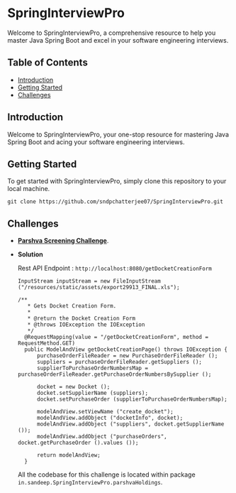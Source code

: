 # SpringInterviewPro

Welcome to SpringInterviewPro, a comprehensive resource to help you master Java Spring Boot and excel in your software engineering interviews.

## Table of Contents
- [Introduction](#introduction)
- [Getting Started](#getting-started)
- [Challenges](#challenges)

## Introduction

Welcome to SpringInterviewPro, your one-stop resource for mastering Java Spring Boot and acing your software engineering interviews.

## Getting Started

To get started with SpringInterviewPro, simply clone this repository to your local machine.

```
git clone https://github.com/sndpchatterjee07/SpringInterviewPro.git
```

## Challenges

- **[Parshva Screening Challenge](https://docs.google.com/document/d/1QwSIQ6TqZdZv9iet4Ppw5T8Yj2fbNHjld487c3pNNLk/edit)**.

- **Solution**

  Rest API Endpoint : `http://localhost:8080/getDocketCreationForm`
    
  ```
  InputStream inputStream = new FileInputStream ("/resources/static/assets/export29913_FINAL.xls");
  
  /**
     * Gets Docket Creation Form.
     *
     * @return the Docket Creation Form
     * @throws IOException the IOException
     */
    @RequestMapping(value = "/getDocketCreationForm", method = RequestMethod.GET)
    public ModelAndView getDocketCreationPage() throws IOException {
        purchaseOrderFileReader = new PurchaseOrderFileReader ();
        suppliers = purchaseOrderFileReader.getSuppliers ();
        supplierToPurchaseOrderNumbersMap = purchaseOrderFileReader.getPurchaseOrderNumbersBySupplier ();

        docket = new Docket ();
        docket.setSupplierName (suppliers);
        docket.setPurchaseOrder (supplierToPurchaseOrderNumbersMap);

        modelAndView.setViewName ("create_docket");
        modelAndView.addObject ("docketInfo", docket);
        modelAndView.addObject ("suppliers", docket.getSupplierName ());
        modelAndView.addObject ("purchaseOrders", docket.getPurchaseOrder ().values ());

        return modelAndView;
    }
  ```  
  All the codebase for this challenge is located within package `in.sandeep.SpringInterviewPro.parshvaHoldings`.

